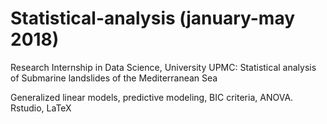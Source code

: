 # Statistical-analysis (january-may 2018)

Research Internship in Data Science, University UPMC:  Statistical analysis of Submarine landslides of the Mediterranean Sea


Generalized linear models, predictive modeling, BIC criteria, ANOVA. Rstudio, LaTeX
